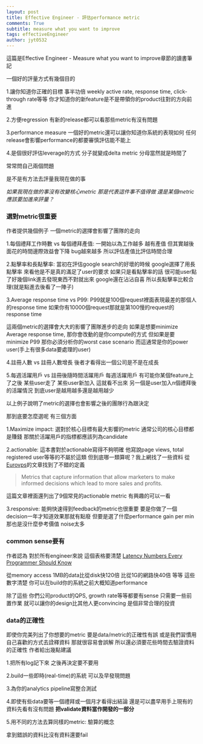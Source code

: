 ```yaml
---
layout: post
title: Effective Engineer - 評估performance metric
comments: True 
subtitle: measure what you want to improve
tags: effectiveEngineer
author: jyt0532
---
```


這篇是Effective Engineer - Measure what you want to improve章節的讀書筆記

一個好的評量方式有幾個目的

1.讓你知道你正確的目標 事半功倍 weekly active rate, response time, click-through rate等等 你才知道你的新feature是不是帶領你的product往對的方向前進

2.方便regression 有新的release都可以看那些metric有沒有問題

3.performance measure 一個好的metric還可以讓你知道你系統的表現如何 任何release會影響performance的都要審慎評估能不能上

4.是個很好評估leverage的方式 分子就變成delta metric 分母當然就是時間了

常常問自己兩個問題

是不是有方法去評量我現在做的事

*如果我現在做的事沒有改變核心metric 那是代表這件事不值得做 還是某個metric應該要加進來評量？*

### 選對metric很重要

作者提供幾個例子 一個metric的選擇會影響了團隊的走向

1.每個禮拜工作時數 vs 每個禮拜產值:
一開始以為工作越多 越有產值 但其實越後面花的時間邊際效益會下降 bug越來越多 所以評估產值比評估時間合理

2.點擊率和長點擊率:
當初在評估google search的好壞的時候 google選擇了用長點擊率 來看他是不是真的滿足了user的要求 
如果只是看點擊率的話 很可能user點了好幾個link進去發現東西不對就出來 google還在沾沾自喜 所以長點擊率比較合理(就是點進去後看了一陣子)

3.Average response time vs P99:
P99就是100個request裡面表現最差的那個人的response time 如果你有10000個request那就是第100慢的request的response time

這兩個metric的選擇會大大的影響了團隊進步的走向 
如果是想要minimize Average response time, 
那你會改動的是你compute的方式 但如果是要minimize P99 
那你必須分析你的worst case scenario 
而這通常是你的power user(手上有很多data要處理的user)

4.註冊人數 vs 註冊人數增長
後者才看得出一個公司是不是在成長

5.每週活躍用戶 vs 註冊後隨時間活躍用戶
每週活躍用戶 有可能你某個feature上了之後 某些user走了 某些user新加入 這就看不出來
另一個是user加入n個禮拜後的活躍情況 到底user是越用越多還是越用越少

以上例子說明了metric的選擇也會影響之後的團隊行為跟決定

那到底要怎麼選呢 有三個方面

1.Maximize impact: 選對於核心目標有最大影響的metric 通常公司的核心目標都是賺錢 那關於活躍用戶的指標都應該列為candidate

2.actionable: 這本書對於actionable寫得不夠明確 他寫說page views, total registered user等等的不屬於這類 但到底哪一類算呢？我上網找了一些資料 從[Eurovps](https://www.eurovps.com/blog/actionable-marketing-metrics)的文章找到了不錯的定義

> Metrics that capture information that allow marketers to make informed decisions which lead to more sales and profits. 

這篇文章裡面還列出了9個常見的actionable metric 有興趣的可以一看

3.responsive: 能夠快速得到feedback的metric也很重要 要是你做了一個decision一年才知道效果那就有點廢 但要是選了什麼performance gain per min 那也是沒什麼參考價值 noise太多

### common sense要有

作者認為 對於所有engineer來說 這個表格要清楚
[Latency Numbers Every Programmer Should Know](https://gist.github.com/jboner/2841832)

從memory access 1MB的data比從disk快120倍 比從1G的網路快40倍 等等 
這些數字清楚 你可以在build你的系統之前大概知道performance

除了這些 你們公司product的QPS, growth  rate等等都要有sense 只需要一些前置作業 就可以讓你的design比其他人更convincing 是個非常合理的投資

### data的正確性

即使你完美列出了你想要的metric 要是data/metric的正確性有誤 或是我們習慣用自己喜歡的方式去詮釋資料 那就很容易會誤解 所以還必須要花些時間去驗證資料的正確性 作者給出幾點建議

1.把所有log記下來 之後再決定要不要用

2.build一些即時(real-time)的系統 可以及早發現問題

3.為你的analytics pipeline寫整合測試

4.即使有些data要等一個禮拜或一個月才看得出結論 還是可以盡早用手上現有的資料先看有沒有問題 **把validate資料當作開發的一部分**

5.用不同的方法去算同樣的metric: 驗算的概念

拿到錯誤的資料比沒有資料還要fail

